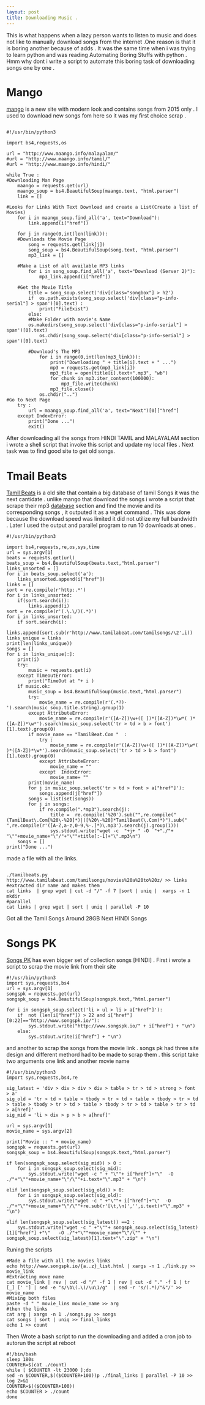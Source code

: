 ```yaml
---
layout: post
title: Downloading Music .
---
```

 
This is what happens when a lazy  person wants to listen to music and does not like to manually download songs from the internet .One reason is that it is boring another because of adds . It was the same time when i was trying to learn python and was reading Automating Boring Stuffs with python . Hmm why dont i write a script to automate this boring task of downloading songs one by one .


# Mango 
[mango](http://www.maango.info/ "Mango") is a new site with modern look and contains songs from 2015 only . I used to download new songs fom here so it was my first choice scrap .

```line_numbers=false

#!/usr/bin/python3

import bs4,requests,os

url = "http://www.maango.info/malayalam/"
#url = "http://www.maango.info/tamil/"
#url = "http://www.maango.info/hindi/"

while True :
#Downloading Man Page
    maango = requests.get(url)
    maango_soup = bs4.BeautifulSoup(maango.text, "html.parser")
    link = []

#Looks for Links With Text Download and create a List(Create a list of Movies)
    for i in maango_soup.find_all('a', text="Download"):
        link.append(i["href"])

    for j in range(0,int(len(link))):
	#Downloads the Movie Page 
        song = requests.get(link[j])
        song_soup = bs4.BeautifulSoup(song.text, "html.parser")
        mp3_link = []

	#Make a List of all available MP3 links 
        for i in song_soup.find_all('a', text="Download (Server 2)"):
            mp3_link.append(i["href"])
	
	#Get the Movie Title
        title = song_soup.select('div[class="songbox"] > h2')
        if  os.path.exists(song_soup.select('div[class="p-info-serial"] > span')[0].text) :
            print("FileExist")
        else:
	    #Make Folder with movie's Name            
	    os.makedirs(song_soup.select('div[class="p-info-serial"] > span')[0].text)
            os.chdir(song_soup.select('div[class="p-info-serial"] > span')[0].text)

	    #Download's The MP3 
            for i in range(0,int(len(mp3_link))):
                print("Downloading " + title[i].text + " ...")
                mp3 = requests.get(mp3_link[i])
                mp3_file = open(title[i].text+".mp3", "wb")
                for chunk in mp3.iter_content(100000):
                    mp3_file.write(chunk)
                mp3_file.close()
            os.chdir("..")
#Go to Next Page
    try :
        url = maango_soup.find_all('a', text="Next")[0]["href"]
    except IndexError:
        print("Done ...")
        exit()
```


After downloading all the songs from HINDI TAMIL and MALAYALAM section i wrote a shell script that invoke this script and update my local files .
Next task was to find good site to get old songs.

# Tmail Beats

[Tamil Beats](http://www.tamilabeat.com/index.html "Tamil Beats") is a old site that contain a big database of tamil Songs it was the next cantidate . unlike mango that download the songs i wrote a script that scrape their mp3 [database](http://www.tamilabeat.com/tamilsongs/movies%20a%20to%20z/ "TamilBeats MP3") section and find the movie and its corresponding songs , it outputed it as a wget command  . This was done because the download speed was limited it did not utilize my full bandwidth . Later I used the output and parallel program to run 10 downloads at ones .

```line_numbers=false
#!/usr/bin/python3

import bs4,requests,re,os,sys,time
url = sys.argv[1]
beats = requests.get(url)
beats_soup = bs4.BeautifulSoup(beats.text,"html.parser")
links_unsorted = []
for i in beats_soup.select('a'):
    links_unsorted.append(i["href"])
links = []
sort = re.compile(r'http:.*')
for i in links_unsorted:
    if(sort.search(i)):
        links.append(i)
sort = re.compile(r'(.\.\/)(.*)')
for i in links_unsorted:
    if sort.search(i):
        links.append(sort.sub(r'http://www.tamilabeat.com/tamilsongs/\2',i))
links_unique = links
print(len(links_unique))
songs = []
for i in links_unique[:]:
    print(i)
    try:
        music = requests.get(i)
    except TimeoutError:
        print("TimeOut at "+ i )
    if music.ok:
        music_soup = bs4.BeautifulSoup(music.text,"html.parser")
        try:
            movie_name = re.compile(r'(.*?)-').search(music_soup.title.string).group(1)
        except AttributeError:
            movie_name = re.compile(r'([A-Z])\w+([ ])*([A-Z])*\w*( )*([A-Z])*\w*').search(music_soup.select('tr > td > b > font')[1].text).group(0)
        if movie_name == "TamilBeat.Com "  :
            try :
                movie_name = re.compile(r'([A-Z])\w+([ ])*([A-Z])*\w*( )*([A-Z])*\w*').search(music_soup.select('tr > td > b > font')[1].text).group(0)
            except AttributeError:
                movie_name = ""
            except  IndexError:
                movie_name= ""
        print(movie_name)
        for j in music_soup.select('tr > td > font > a["href"]'):
            songs.append(j["href"])
        songs = list(set(songs))
        for j in songs:
            if re.compile(".*mp3").search(j):
                title =  re.compile('%20').sub("",re.compile("(TamilBeat\.Com[%20\-%20]*)|([%20\-%20]*TamilBeat(\.Com)*)").sub(" ",re.compile(r'([A-Z,a-z,0-9,%-.]*)\.mp3').search(j).group(1)))
                sys.stdout.write("wget -c  "+j+ " -O  "+"./"+ "\""+movie_name+"\"/"+"\""+title[:-1]+"\".mp3\n")
    songs = []
print("Done ...")
```
made a file with all the links. 

```line_numbers=false

./tamilbeats.py http://www.tamilabeat.com/tamilsongs/movies%20a%20to%20z/ >> links
#extracted dir name and makes them 
cat links  | grep wget | cut -d "/" -f 7 |sort | uniq |  xargs -n 1 mkdir
#parallel
cat links | grep wget | sort | uniq | parallel -P 10
```
Got all the Tamil Songs Around 28GB
Next HINDI Songs


# Songs PK
[Songs PK](http://www.songspk.io/bollywood-songs-mp3.html "SongsPK") has even bigger set of collection songs [HINDI] . First i wrote a script to scrap the movie link from their site 

```line_numbers=false
#!/usr/bin/python3
import sys,requests,bs4
url = sys.argv[1]
songspk = requests.get(url)
songspk_soup = bs4.BeautifulSoup(songspk.text,"html.parser")

for i in songspk_soup.select('li > ul > li > a["href"]'):
    if  not (len(i["href"]) > 22 and i["href"][0:22]=="http://www.songspk.io/"):
        sys.stdout.write("http://www.songspk.io/" + i["href"] + "\n")
    else:
        sys.stdout.write(i["href"] + "\n")
```
and another to scrap the songs from the movie link . songs pk had three site design and different methord had to be made to scrap them . this script take two arguments one link and another movie name 

```line_numbers=false
#!/usr/bin/python3
import sys,requests,bs4,re

sig_latest = 'div > div > div > div > table > tr > td > strong > font > a'
sig_old = 'tr > td > table > tbody > tr > td > table > tbody > tr > td > table > tbody > tr > td > table > tbody > tr > td > table > tr > td > a[href]'
sig_mid = 'li > div > p > b > a[href]'

url = sys.argv[1]
movie_name = sys.argv[2]

print("Movie :: " + movie_name)
songspk = requests.get(url)
songspk_soup = bs4.BeautifulSoup(songspk.text,"html.parser")

if len(songspk_soup.select(sig_mid)) > 0 :
    for i in songspk_soup.select(sig_mid):
        sys.stdout.write("wget -c " + "\""+ i["href"]+"\"  -O ./"+"\""+movie_name+"\"/\""+i.text+"\".mp3" + "\n")

elif len(songspk_soup.select(sig_old)) > 0:
    for i in songspk_soup.select(sig_old):
        sys.stdout.write("wget -c " +"\""+ i["href"]+"\"  -O ./"+"\""+movie_name+"\"/\""+re.sub(r'[\t,\n]','',i.text)+"\".mp3" + "\n")

elif len(songspk_soup.select(sig_latest)) ==2 :
    sys.stdout.write("wget -c " +"\""+ songspk_soup.select(sig_latest)[1]["href"] +"\"   -O ./"+"\""+movie_name+"\"/\"" + songspk_soup.select(sig_latest)[1].text+"\".zip" + "\n")

```
Runing the scripts 


```line_numbers=false
#Made a file with all the movies links
echo http://www.songspk.io/{a..z}_list.html | xargs -n 1 ./link.py >> movie_link
#Extracting move name
cat movie_link | rev | cut -d "/" -f 1 | rev | cut -d "." -f 1 | tr [_] [' '] | sed -e "s/\b\(.\)/\u\1/g"  | sed -r 's/(.*)/"&"/' >> movie_name
#Mixing both files
paste -d " " movie_lins movie_name >> arg
#then the links
cat arg | xargs -n 1 ./songs.py >> songs
cat songs | sort | uniq >> final_links
echo 1 >> count
```

Then Wrote a bash script to run the downloading and added a cron job to autorun the script at reboot

```line_numbers=false
#!/bin/bash
sleep 180s
COUNTER=$(cat ./count)
while [ $COUNTER -lt 23000 ];do
sed -n $COUNTER,$(($COUNTER+100))p ./final_links | parallel -P 10 >> log 2>&1 
COUNTER=$(($COUNTER+100))
echo $COUNTER > ./count
done
```

<br>

